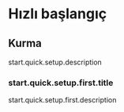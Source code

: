 # Hızlı başlangıç

## Kurma

start.quick.setup.description

### start.quick.setup.first.title

start.quick.setup.first.description
